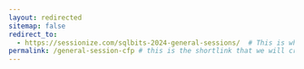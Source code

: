 ```yaml
---
layout: redirected
sitemap: false
redirect_to:
  - https://sessionize.com/sqlbits-2024-general-sessions/  # This is where it will be redirected  - must be a complete url and a space after the -
permalink: /general-session-cfp # this is the shortlink that we will create the / is required - MUST MATCH the name of the file amd a space after the :
---
```

